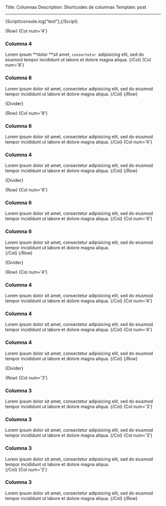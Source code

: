 Title: Columnas
Description: Shortcodes de columnas
Template: post

----

{Script}console.log("test");{/Script}

{Row}
  {Col num='4'}
### Columna 4
Lorem ipsum **dolor **sit amet, `consectetur `adipisicing elit, sed do eiusmod tempor incididunt ut labore et dolore magna aliqua.
  {/Col}
  {Col num='8'}
### Columna 8
Lorem ipsum dolor sit amet, consectetur adipisicing elit, sed do eiusmod tempor incididunt ut labore et dolore magna aliqua.
  {/Col}
{/Row}      


{Divider}


{Row}
  {Col num='8'}
### Columna 8
Lorem ipsum dolor sit amet, consectetur adipisicing elit, sed do eiusmod tempor incididunt ut labore et dolore magna aliqua. 
  {/Col}
  {Col num='4'}
### Columna 4
Lorem ipsum dolor sit amet, consectetur adipisicing elit, sed do eiusmod tempor incididunt ut labore et dolore magna aliqua. 
  {/Col}
{/Row}      


{Divider}

{Row}
  {Col num='6'}
### Columna 6
Lorem ipsum dolor sit amet, consectetur adipisicing elit, sed do eiusmod tempor incididunt ut labore et dolore magna aliqua. 
  {/Col}
  {Col num='6'}
### Columna 6
Lorem ipsum dolor sit amet, consectetur adipisicing elit, sed do eiusmod tempor incididunt ut labore et dolore magna aliqua.  
  {/Col}
{/Row}      

{Divider}

{Row}
  {Col num='4'}
### Columna 4
Lorem ipsum dolor sit amet, consectetur adipisicing elit, sed do eiusmod tempor incididunt ut labore et dolore magna aliqua.
  {/Col}
  {Col num='4'}
### Columna 4
Lorem ipsum dolor sit amet, consectetur adipisicing elit, sed do eiusmod tempor incididunt ut labore et dolore magna aliqua.
  {/Col}
  {Col num='4'}
### Columna 4
Lorem ipsum dolor sit amet, consectetur adipisicing elit, sed do eiusmod tempor incididunt ut labore et dolore magna aliqua.
  {/Col}
{/Row}      


{Divider}

{Row}
  {Col num='3'}
### Columna 3
Lorem ipsum dolor sit amet, consectetur adipisicing elit, sed do eiusmod tempor incididunt ut labore et dolore magna aliqua.
  {/Col}
  {Col num='3'}
### Columna 3
Lorem ipsum dolor sit amet, consectetur adipisicing elit, sed do eiusmod tempor incididunt ut labore et dolore magna aliqua.
  {/Col}
  {Col num='3'}
### Columna 3
Lorem ipsum dolor sit amet, consectetur adipisicing elit, sed do eiusmod tempor incididunt ut labore et dolore magna aliqua.  
  {/Col}
  {Col num='3'}
### Columna 3
Lorem ipsum dolor sit amet, consectetur adipisicing elit, sed do eiusmod tempor incididunt ut labore et dolore magna aliqua.
  {/Col}
{/Row} 